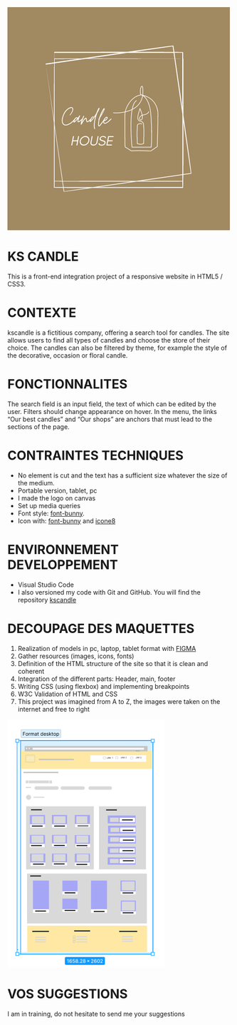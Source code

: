  ![image](images/Logo.png)
# KS CANDLE

This is a front-end integration project of a responsive website in HTML5 / CSS3.

# CONTEXTE 

kscandle is a fictitious company, offering a search tool for candles. The site allows users to find all types of candles and choose the store of their choice. The candles can also be filtered by theme, for example the style of the decorative, occasion or floral candle.

# FONCTIONNALITES

The search field is an input field, the text of which can be edited by the user.
Filters should change appearance on hover.
In the menu, the links “Our best candles” and “Our shops” are anchors that must lead to the sections of the page.

# CONTRAINTES TECHNIQUES

- No element is cut and the text has a sufficient size whatever the size
  of the medium.
- Portable version, tablet, pc
- I made the logo on canvas 
- Set up media queries
- Font style: [font-bunny](https://fonts.bunny.net).
- Icon with: [font-bunny](https://fontawesome.com/) and [icone8](https://icones8.fr/icons/set/contact)

# ENVIRONNEMENT DEVELOPPEMENT

- Visual Studio Code
- I also versioned my code with Git and GitHub. You will find the repository [kscandle](https://github.com/karine-schobert/kscandle)

# DECOUPAGE DES MAQUETTES 

1. Realization of models in pc, laptop, tablet format with [FIGMA](https://www.figma.com/fr/)
1. Gather resources (images, icons, fonts)
2. Definition of the HTML structure of the site so that it is clean and coherent
3. Integration of the different parts: Header, main, footer
4. Writing CSS (using flexbox) and implementing breakpoints
5. W3C Validation of HTML and CSS
6. This project was imagined from A to Z, the images were taken on the internet and 
   free to right

![VERSION DESKTOP](images/Desktop.png)

# VOS SUGGESTIONS

I am in training, do not hesitate to send me your suggestions
